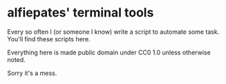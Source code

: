 alfiepates' terminal tools
==========================

Every so often I (or someone I know) write a script to automate some task. You'll find these scripts here.

Everything here is made public domain under CC0 1.0 unless otherwise noted.

Sorry it's a mess. 
